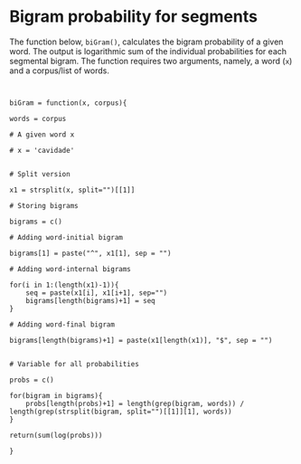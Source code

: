 # Bigram probability for segments

The function below, ```biGram()```, calculates the bigram probability of a given word. The output is logarithmic sum of the individual 
probabilities for each segmental bigram. The function requires two arguments, namely, a word (```x```) and a corpus/list of words.


```{r}


biGram = function(x, corpus){

words = corpus

# A given word x

# x = 'cavidade'


# Split version

x1 = strsplit(x, split="")[[1]]

# Storing bigrams

bigrams = c()

# Adding word-initial bigram

bigrams[1] = paste("^", x1[1], sep = "")

# Adding word-internal bigrams

for(i in 1:(length(x1)-1)){
	seq = paste(x1[i], x1[i+1], sep="")
	bigrams[length(bigrams)+1] = seq
}

# Adding word-final bigram

bigrams[length(bigrams)+1] = paste(x1[length(x1)], "$", sep = "")


# Variable for all probabilities

probs = c()

for(bigram in bigrams){
	probs[length(probs)+1] = length(grep(bigram, words)) / length(grep(strsplit(bigram, split="")[[1]][1], words))
}

return(sum(log(probs)))

}



```
